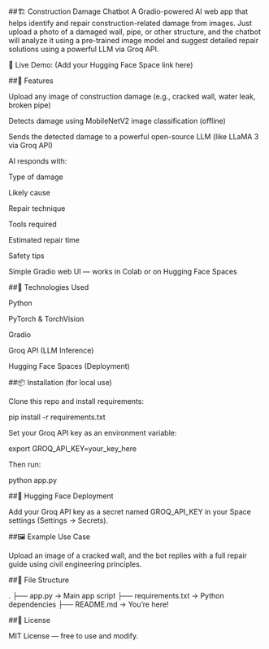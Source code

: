 ##🏗️ Construction Damage Chatbot
A Gradio-powered AI web app that helps identify and repair construction-related damage from images. Just upload a photo of a damaged wall, pipe, or other structure, and the chatbot will analyze it using a pre-trained image model and suggest detailed repair solutions using a powerful LLM via Groq API.

🚀 Live Demo: (Add your Hugging Face Space link here)

##🔧 Features

Upload any image of construction damage (e.g., cracked wall, water leak, broken pipe)

Detects damage using MobileNetV2 image classification (offline)

Sends the detected damage to a powerful open-source LLM (like LLaMA 3 via Groq API)

AI responds with:

Type of damage

Likely cause

Repair technique

Tools required

Estimated repair time

Safety tips

Simple Gradio web UI — works in Colab or on Hugging Face Spaces

##🧠 Technologies Used

Python

PyTorch & TorchVision

Gradio

Groq API (LLM Inference)

Hugging Face Spaces (Deployment)

##📦 Installation (for local use)

Clone this repo and install requirements:

pip install -r requirements.txt

Set your Groq API key as an environment variable:

export GROQ_API_KEY=your_key_here

Then run:

python app.py

##🔐 Hugging Face Deployment

Add your Groq API key as a secret named GROQ_API_KEY in your Space settings (Settings → Secrets).

##🖼️ Example Use Case

Upload an image of a cracked wall, and the bot replies with a full repair guide using civil engineering principles.

##📁 File Structure

.
├── app.py → Main app script
├── requirements.txt → Python dependencies
├── README.md → You’re here!

##📜 License

MIT License — free to use and modify.
